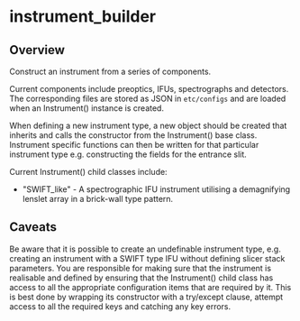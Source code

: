 # instrument_builder

## Overview
Construct an instrument from a series of components.

Current components include preoptics, IFUs, spectrographs and detectors. The corresponding files are stored as JSON in `etc/configs` and are loaded when an Instrument() instance is created.

When defining a new instrument type, a new object should be created that inherits and calls the constructor from the Instrument() base class. Instrument specific functions can then be written for that particular instrument type e.g. constructing the fields for the entrance slit.

Current Instrument() child classes include:

- "SWIFT_like" - A spectrographic IFU instrument utilising a demagnifying lenslet array in a brick-wall type pattern. 

## Caveats 
Be aware that it is possible to create an undefinable instrument type, e.g. creating an instrument with a SWIFT type IFU without defining slicer stack parameters. You are responsible for making sure that the instrument is realisable and defined by ensuring that the Instrument() child class has access to all the appropriate configuration items that are required by it. This is best done by wrapping its constructor with a try/except clause, attempt access to all the required keys and catching any key errors.

